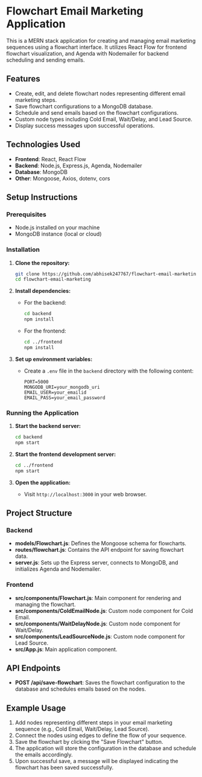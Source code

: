 # Flowchart Email Marketing Application

This is a MERN stack application for creating and managing email marketing sequences using a flowchart interface. It utilizes React Flow for frontend flowchart visualization, and Agenda with Nodemailer for backend scheduling and sending emails.

## Features

- Create, edit, and delete flowchart nodes representing different email marketing steps.
- Save flowchart configurations to a MongoDB database.
- Schedule and send emails based on the flowchart configurations.
- Custom node types including Cold Email, Wait/Delay, and Lead Source.
- Display success messages upon successful operations.

## Technologies Used

- **Frontend**: React, React Flow
- **Backend**: Node.js, Express.js, Agenda, Nodemailer
- **Database**: MongoDB
- **Other**: Mongoose, Axios, dotenv, cors

## Setup Instructions

### Prerequisites

- Node.js installed on your machine
- MongoDB instance (local or cloud)

### Installation

1. **Clone the repository:**
    ```sh
    git clone https://github.com/abhisek247767/flowchart-email-marketing.git
    cd flowchart-email-marketing
    ```

2. **Install dependencies:**

    - For the backend:
        ```sh
        cd backend
        npm install
        ```

    - For the frontend:
        ```sh
        cd ../frontend
        npm install
        ```

3. **Set up environment variables:**

    - Create a `.env` file in the `backend` directory with the following content:
        ```env
        PORT=5000
        MONGODB_URI=your_mongodb_uri
        EMAIL_USER=your_emailid
        EMAIL_PASS=your_email_password
        ```

### Running the Application

1. **Start the backend server:**
    ```sh
    cd backend
    npm start
    ```

2. **Start the frontend development server:**
    ```sh
    cd ../frontend
    npm start
    ```

3. **Open the application:**
    - Visit `http://localhost:3000` in your web browser.

## Project Structure

### Backend

- **models/Flowchart.js**: Defines the Mongoose schema for flowcharts.
- **routes/flowchart.js**: Contains the API endpoint for saving flowchart data.
- **server.js**: Sets up the Express server, connects to MongoDB, and initializes Agenda and Nodemailer.

### Frontend

- **src/components/Flowchart.js**: Main component for rendering and managing the flowchart.
- **src/components/ColdEmailNode.js**: Custom node component for Cold Email.
- **src/components/WaitDelayNode.js**: Custom node component for Wait/Delay.
- **src/components/LeadSourceNode.js**: Custom node component for Lead Source.
- **src/App.js**: Main application component.

## API Endpoints

- **POST /api/save-flowchart**: Saves the flowchart configuration to the database and schedules emails based on the nodes.

## Example Usage

1. Add nodes representing different steps in your email marketing sequence (e.g., Cold Email, Wait/Delay, Lead Source).
2. Connect the nodes using edges to define the flow of your sequence.
3. Save the flowchart by clicking the "Save Flowchart" button.
4. The application will store the configuration in the database and schedule the emails accordingly.
5. Upon successful save, a message will be displayed indicating the flowchart has been saved successfully.


